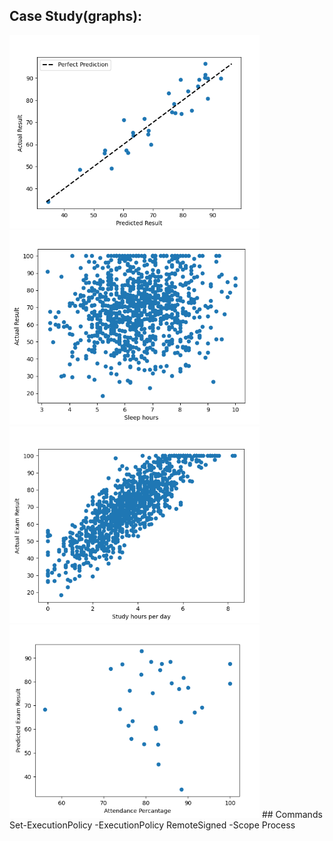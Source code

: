 ## Case Study(graphs):
<img src="pred.png" alt="BMI-Diabetes relation" width="400"/>
<img src="sleep.png" alt="BMI-Diabetes relation" width="400"/>
<img src="study.png" alt="BMI-Diabetes relation" width="400"/>
<img src="attendance.png" alt="BMI-Diabetes relation" width="400"/>
## Commands
Set-ExecutionPolicy -ExecutionPolicy RemoteSigned -Scope Process